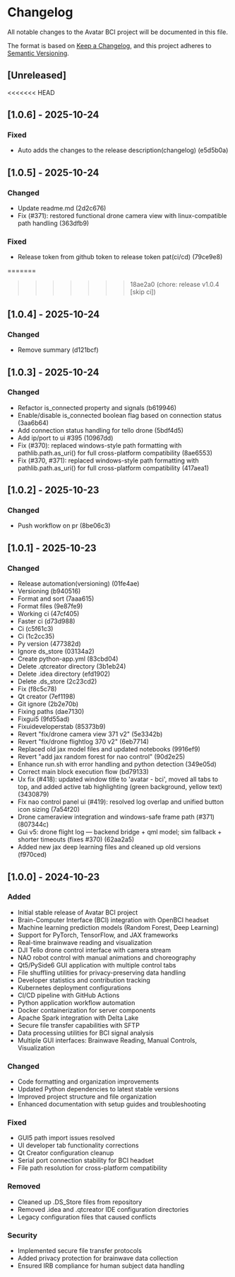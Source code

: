 # Changelog

All notable changes to the Avatar BCI project will be documented in this file.

The format is based on [Keep a Changelog](https://keepachangelog.com/en/1.0.0/),
and this project adheres to [Semantic Versioning](https://semver.org/spec/v2.0.0.html).

## [Unreleased]





<<<<<<< HEAD


## [1.0.6] - 2025-10-24

### Fixed
- Auto adds the changes to the release description(changelog) (e5d5b0a)

## [1.0.5] - 2025-10-24

### Changed
- Update readme.md (2d2c676)
- Fix (#371): restored functional drone camera view with linux-compatible path handling (363dfb9)

### Fixed
- Release token from github token to release token pat(ci/cd) (79ce9e8)

=======
>>>>>>> 18ae2a0 (chore: release v1.0.4 [skip ci])
## [1.0.4] - 2025-10-24

### Changed
- Remove summary (d121bcf)

## [1.0.3] - 2025-10-24

### Changed
- Refactor is_connected property and signals (b619946)
- Enable/disable is_connected boolean flag based on connection status (3aa6b64)
- Add connection status handling for tello drone (5bdf4d5)
- Add ip/port to ui #395 (10967dd)
- Fix (#370): replaced windows-style path formatting with pathlib.path.as_uri() for full cross-platform compatibility (8ae6553)
- Fix (#370, #371): replaced windows-style path formatting with pathlib.path.as_uri() for full cross-platform compatibility (417aea1)

## [1.0.2] - 2025-10-23

### Changed
- Push workflow on pr (8be06c3)

## [1.0.1] - 2025-10-23

### Changed
- Release automation(versioning) (01fe4ae)
- Versioning (b940516)
- Format and sort (7aaa615)
- Format files (9e87fe9)
- Working ci (47cf405)
- Faster ci (d73d988)
- Ci (c5f61c3)
- Ci (1c2cc35)
- Py version (477382d)
- Ignore ds_store (03134a2)
- Create python-app.yml (83cbd04)
- Delete .qtcreator directory (3b1eb24)
- Delete .idea directory (efd1902)
- Delete .ds_store (2c23cd2)
- Fix (f8c5c78)
- Qt creator (7ef1198)
- Git ignore (2b2e70b)
- Fixing paths (dae7130)
- Fixgui5 (9fd55ad)
- Fixuideveloperstab (85373b9)
- Revert "fix/drone camera view 371 v2" (5e3342b)
- Revert "fix/drone flightlog 370 v2" (6eb7714)
- Replaced old jax model files and updated notebooks (9916ef9)
- Revert "add jax random forest for nao control" (90d2e25)
- Enhance run.sh with error handling and python detection (349e05d)
- Correct main block execution flow (bd79133)
- Ux fix (#418): updated window title to 'avatar - bci', moved all tabs to top, and added active tab highlighting (green background, yellow text) (3430879)
- Fix nao control panel ui (#419): resolved log overlap and unified button icon sizing (7a54f20)
- Drone cameraview integration and windows-safe frame path (#371) (807344c)
- Gui v5: drone flight log — backend bridge + qml model; sim fallback + shorter timeouts (fixes #370) (62aa2a5)
- Added new jax deep learning files and cleaned up old versions (f970ced)

## [1.0.0] - 2024-10-23

### Added
- Initial stable release of Avatar BCI project
- Brain-Computer Interface (BCI) integration with OpenBCI headset
- Machine learning prediction models (Random Forest, Deep Learning)
- Support for PyTorch, TensorFlow, and JAX frameworks
- Real-time brainwave reading and visualization
- DJI Tello drone control interface with camera stream
- NAO robot control with manual animations and choreography
- Qt5/PySide6 GUI application with multiple control tabs
- File shuffling utilities for privacy-preserving data handling
- Developer statistics and contribution tracking
- Kubernetes deployment configurations
- CI/CD pipeline with GitHub Actions
- Python application workflow automation
- Docker containerization for server components
- Apache Spark integration with Delta Lake
- Secure file transfer capabilities with SFTP
- Data processing utilities for BCI signal analysis
- Multiple GUI interfaces: Brainwave Reading, Manual Controls, Visualization

### Changed
- Code formatting and organization improvements
- Updated Python dependencies to latest stable versions
- Improved project structure and file organization
- Enhanced documentation with setup guides and troubleshooting

### Fixed
- GUI5 path import issues resolved
- UI developer tab functionality corrections
- Qt Creator configuration cleanup
- Serial port connection stability for BCI headset
- File path resolution for cross-platform compatibility

### Removed
- Cleaned up .DS_Store files from repository
- Removed .idea and .qtcreator IDE configuration directories
- Legacy configuration files that caused conflicts

### Security
- Implemented secure file transfer protocols
- Added privacy protection for brainwave data collection
- Ensured IRB compliance for human subject data handling
